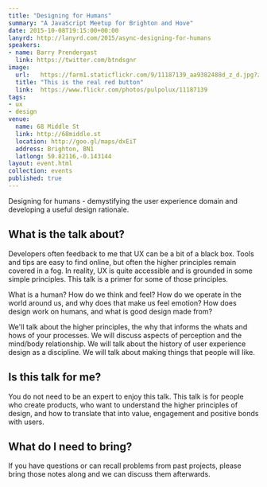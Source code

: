 ```yaml
---
title: "Designing for Humans"
summary: "A JavaScript Meetup for Brighton and Hove"
date: 2015-10-08T19:15:00+00:00
lanyrd: http://lanyrd.com/2015/async-designing-for-humans
speakers:
- name: Barry Prendergast
  link: https://twitter.com/btndsgnr
image:
  url:   https://farm1.staticflickr.com/9/11187139_aa9382488d_z_d.jpg?zz=1
  title: "This is the real red button"
  link:  https://www.flickr.com/photos/pulpolux/11187139
tags:
- ux
- design
venue:
  name: 68 Middle St
  link: http://68middle.st
  location: http://goo.gl/maps/dxEiT
  address: Brighton, BN1
  latlong: 50.82116,-0.143144
layout: event.html
collection: events
published: true
---
```


Designing for humans - demystifying the user experience domain and developing a useful design rationale.

## What is the talk about?

Developers often feedback to me that UX can be a bit of a black box. Tools and tips are easy to find online, but often the higher principles remain covered in a fog. In reality, UX is quite accessible and is grounded in some simple principles. This talk is a primer for some of those principles.

What is a human? How do we think and feel? How do we operate in the world around us, and why does that make us feel emotion? How does design work on humans, and what is good design made from?

We'll talk about the higher principles, the why that informs the whats and hows of your processes. We will discuss aspects of perception and the mind/body relationship. We will talk about the history of user experience design as a discipline. We will talk about making things that people will like.

## Is this talk for me?

You do not need to be an expert to enjoy this talk. This talk is for people who create products, who want to understand the higher principles of design, and how to translate that into value, engagement and positive bonds with users.

## What do I need to bring?

If you have questions or can recall problems from past projects, please bring those notes along and we can discuss them afterwards.
